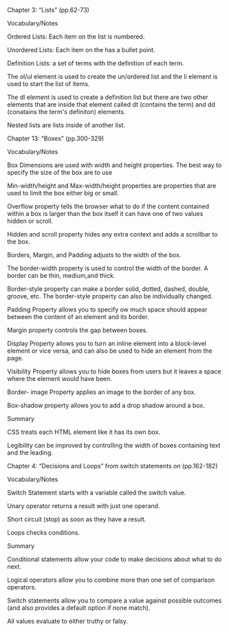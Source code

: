 Chapter 3: “Lists” (pp.62-73)

Vocabulary/Notes

Ordered Lists: Each item on the list is numbered.

Unordered Lists: Each item on the has a bullet point.

Definition Lists: a set of terms with the definition of each term. 

The ol/ul element is used to create the un/ordered list and the li element is used to start the list of items. 

The dl element is used to create a definition list but there are two other elements that are inside that element called dt (contains the term) and dd (conatains the term's definiton) elements.

Nested lists are lists inside of another list.

Chapter 13: “Boxes” (pp.300-329)

Vocabulary/Notes

Box Dimensions are used with width and height properties. The best way to specify the size of the box are to use

Min-width/height and Max-width/height properties are properties that are used to limit the box either big or small.

Overflow property tells the browser what to do if the content contained within a box is larger than the box itself it can have one of two values hidden or scroll.

Hidden and scroll property hides any extra context and adds a scrollbar to the box.

Borders, Margin, and Padding adjusts to the width of the box.

The border-width property is used to control the width of the border. A border can be thin, medium,and thick.

Border-style property can make a border solid, dotted, dashed, double, groove, etc. The border-style property can also be individually changed.

Padding Property allows you to specify ow much space should appear between the content of an element and its border.

Margin property controls the gap between boxes.

Display Property allows you to turn an inline element into a block-level element or vice versa, and can also be used to hide an element from the page.

Visibility Property allows you to hide boxes from users but it leaves a space where the element would have been.

Border- image Property applies an image to the border of any box.

Box-shadow property allows you to add a drop shadow around a box.

Summary

CSS treats each HTML element like it has its own box.

Legibility can be improved by controlling the width of boxes containing text and the leading.

Chapter 4: “Decisions and Loops” from switch statements on (pp.162-182)

Vocabulary/Notes

Switch Statement starts with a variable called the switch value.

Unary operator returns a result with just one operand.

Short circuit (stop) as soon as they have a result.

Loops checks conditions.

Summary

Conditional statements allow your code to make decisions about what to do next.

Logical operators allow you to combine more than one set of comparison operators.

Switch statements allow you to compare a value against possible outcomes (and also provides a default option if none match).

All values evaluate to either truthy or falsy.